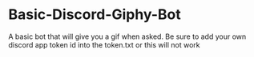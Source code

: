# Basic-Discord-Giphy-Bot
A basic bot that will give you a gif when asked.
Be sure to add your own discord app token id into the token.txt or this will not work
